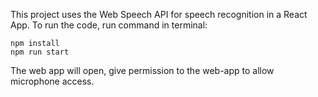 This project uses the Web Speech API for speech recognition in a React App.
To run the code, run command in terminal:
```
npm install
npm run start
```
The web app will open, give permission to the web-app to allow microphone access.
